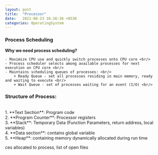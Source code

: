 ```yaml
---
layout: post
title:  "Processor"
date:   2021-08-23 16:26:36 +0530
categories: OperatingSystem
---
```


### **Process Scheduling** <br/>

**Why we need process scheduling?** <br/>
	
	- Maximize CPU use and quickly switch processes onto CPU core <br/>
	- Process scheduler selects among available processes for next execution on CPU core <br/>
	- Maintains scheduling queues of processes: <br/>
		+ Ready Queue - set all processes residing in main memory, ready and waiting to execute <br/>
		+ Wait Queue - set of processes waiting for an event (I/O) <br/>


### **Structure of Process**:
 <br/>
	1. **Text Section**: Program code <br/>
	2. **Program Counter**: Processor registers <br/>
	3. **Stack**: Temporary Data (Function Parameters, return address, local variables) <br/>
	4. **Data section**: contains global variable <br/>
	5. **Heap**: containing memory dynamically allocated during run time <br/>


ces allocated to process, list of open files <br/>


<!-- 
프로세스란? <br/>
	- 실행중에 있는 프로그램을 얘기한다. <br/>

프로세스의 구조 <br/>
	-**텍스트 섹션**: 프로그램을 실행시키는 실행파일 내의 명령어 <br/>
	-**프로그램 카운터**: 프로세서의 레지스터 <br/>
	-**스택**: 지역변수, 함수 호출시 전달되는 파라미터를 위한 메모리 영역 <br/>
	-**데이터 섹션**: 전역변수나, static 변수의 할당 <br/>
	-**힙**: 동적할당을 위한 메모리 영역 <br/>

프로그램은 디스크의 저장된 수동적인 객체, 프로세스는 활동적인 객체를 의미 <br/>
	- 해당 프로그램의 실행파일이 메모리로 로드가 되면 프로그램은 프로세스가 된다<br/>
	- 하나의 프로그램이 여러개의 프로세스가 될 수 있음<br/>

-->



<!-- ---
Lorem ipsum dolor sit amet, consectetur adipisicing elit, sed do eiusmod tempor incididunt ut labore et dolore magna aliqua. Ut enim ad minim veniam, quis nostrud exercitation ullamco laboris nisi ut aliquip ex ea commodo consequat. Duis aute irure dolor in reprehenderit in voluptate velit esse

```javascript
const Razorpay = require('razorpay');

let rzp = Razorpay({
	key_id: 'KEY_ID',
	secret: 'name'
});

// capture request
rzp.capture(payment_id, cost)
	.then(function (data) {
		return 2;
	})
```

Check out the [Jekyll docs][jekyll-docs] for more info on how to get the most out of Jekyll. File all bugs/feature requests at [Jekyll’s GitHub repo][jekyll-gh]. If you have questions, you can ask them on [Jekyll Talk][jekyll-talk].

[jekyll-docs]: https://jekyllrb.com/docs/home
[jekyll-gh]:   https://github.com/jekyll/jekyll
[jekyll-talk]: https://talk.jekyllrb.com/ -->
